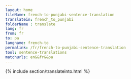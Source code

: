 ```yaml
---
layout: home
fileName: french-to-punjabi-sentence-translation
translatein: french_to_punjabi
folderName : translate
lang: fr
from: fr
to: pa
langname: french-to
permalink: /fr/french-to-punjabi-sentence-translation
tool: sentence-translations
matchurls: en&&fr&&pa
---
```

{% include section/translateinto.html %}
